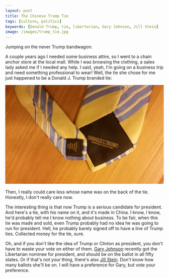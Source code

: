 ```yaml
---
layout: post
title: The Chinese Trump Tie
tags: [culture, politics]
keywords: [Donald Trump, tie, libertarian, Gary Johnson, Jill Stein]
image: /images/trump_tie.jpg
---
```


Jumping on the never Trump bandwagon:

A couple years ago I needed some business attire, so I went to a chain anchor store at the local mall. While I was browsing the clothing, a sales lady asked me if I needed any help. I said, yeah, I'm going on a business trip and need something professional to wear! Well, the tie she chose for me just happened to be a Donald J. Trump branded tie:

![The Chinese Trump Tie](/images/trump_tie_small.jpg "The Chinese Trump Tie")

Then, I really could care less whose name was on the back of the tie. Honestly, I don't really care now.

The interesting thing is that now Trump is a serious candidate for president. And here's a tie, with his name on it, and it's made in China. I know, I know, he'd probably tell me I know nothing about business. To be fair, when this tie was made and sold, even Trump probably had no idea he was going to run for president. Hell, he probably barely signed off to have a line of Trump ties. Collected money for the tie, sure.

Oh, and if you don't like the idea of Trump or Clinton as president, you don't have to waste your vote on either of them. [Gary Johnson](https://garyjohnson2016.com/) recently got the Libertarian nominee for president, and should be on the ballot in all fifty states. Or if that's not your thing, there's also [Jill Stein](http://www.jill2016.com/). Don't know how many ballots she'll be on. I will have a preference for Gary, but vote your preference.
